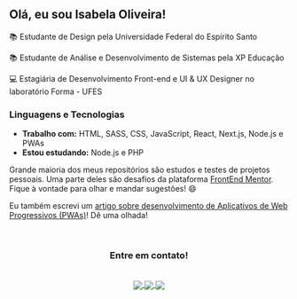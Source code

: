 ## Olá, eu sou Isabela Oliveira!

<p>📚 Estudante de Design pela Universidade Federal do Espírito Santo</p>
<p>📚 Estudante de Análise e Desenvolvimento de Sistemas pela XP Educação</p>
<p>💻 Estagiária de Desenvolvimento Front-end e UI & UX Designer no laboratório Forma - UFES</p>

### Linguagens e Tecnologias
- **Trabalho com:** HTML, SASS, CSS, JavaScript, React, Next.js, Node.js e PWAs
- **Estou estudando:** Node.js e PHP


Grande maioria dos meus repositórios são estudos e testes de projetos pessoais. Uma parte deles são desafios da plataforma [FrontEnd Mentor](https://www.frontendmentor.io/profile/oliverids). Fique à vontade para olhar e mandar sugestões! 😄

Eu também escrevi um <a href="https://medium.com/@oliverids/desenvolvimento-de-pwas-c82e3f6e3f28">artigo sobre desenvolvimento de Aplicativos de Web Progressivos (PWAs)</a>! Dê uma olhada!

&nbsp;

<h3 align="center"> Entre em contato!</h3>
&nbsp;

<div align="center">
<div>
<a href="https://www.linkedin.com/in/isabela-oliveira23/">
    <img align="center" src="https://img.shields.io/badge/LinkedIn-23282E?style=for-the-badge&logo=linkedin&logoColor=52ade9">
</a>

<a href="mailto:oliver.isabela2303@gmail.com">
    <img align="center" src="https://img.shields.io/badge/Gmail-23282E?style=for-the-badge&logo=gmail&logoColor=52ade9"/>
</a>

<a href="https://portf-isabela-oliveira.herokuapp.com/">
    <img align="center" src="https://img.shields.io/badge/website-23282E?style=for-the-badge&logo=About.me&logoColor=52ade9"/>
</a>
</div>
</div>

